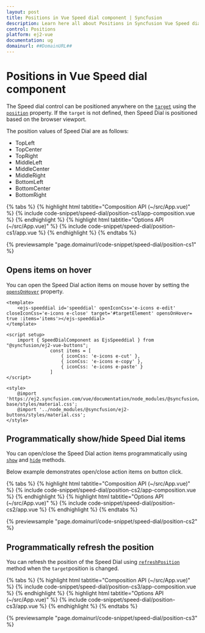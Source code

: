 ```yaml
---
layout: post
title: Positions in Vue Speed dial component | Syncfusion
description: Learn here all about Positions in Syncfusion Vue Speed dial component of Syncfusion Essential JS 2 and more.
control: Positions 
platform: ej2-vue
documentation: ug
domainurl: ##DomainURL##
---
```


# Positions in Vue Speed dial component

The Speed dial control can be positioned anywhere on the [`target`](https://ej2.syncfusion.com/vue/documentation/api/speed-dial/#target) using the [`position`](https://ej2.syncfusion.com/vue/documentation/api/speed-dial/#position) property. If the `target` is not defined, then Speed Dial is positioned based on the browser viewport.

The position values of Speed Dial are as follows:
* TopLeft
* TopCenter
* TopRight
* MiddleLeft
* MiddleCenter
* MiddleRight
* BottomLeft
* BottomCenter
* BottomRight

{% tabs %}
{% highlight html tabtitle="Composition API (~/src/App.vue)" %}
{% include code-snippet/speed-dial/position-cs1/app-composition.vue %}
{% endhighlight %}
{% highlight html tabtitle="Options API (~/src/App.vue)" %}
{% include code-snippet/speed-dial/position-cs1/app.vue %}
{% endhighlight %}
{% endtabs %}
        
{% previewsample "page.domainurl/code-snippet/speed-dial/position-cs1" %}

## Opens items on hover

You can open the Speed Dial action items on mouse hover by setting the [`opensOnHover`](https://ej2.syncfusion.com/vue/documentation/api/speed-dial/#opensonhover) property.

```
<template>
    <ejs-speeddial id='speeddial' openIconCss='e-icons e-edit' closeIconCss='e-icons e-close' target='#targetElement' opensOnHover= true :items='items'></ejs-speeddial>
</template>

<script setup>
    import { SpeedDialComponent as EjsSpeeddial } from "@syncfusion/ej2-vue-buttons";
                const items = [
                    { iconCss: 'e-icons e-cut' },
                    { iconCss: 'e-icons e-copy' },
                    { iconCss: 'e-icons e-paste' }
                ]
</script>

<style>
    @import 'https://ej2.syncfusion.com/vue/documentation/node_modules/@syncfusion/ej2-base/styles/material.css';
    @import '../node_modules/@syncfusion/ej2-buttons/styles/material.css';
</style>
```

## Programmatically show/hide Speed Dial items

You can open/close the Speed Dial action items programmatically using [`show`](https://ej2.syncfusion.com/vue/documentation/api/speed-dial/#show) and [`hide`](https://ej2.syncfusion.com/vue/documentation/api/speed-dial/#hide) methods.

Below example demonstrates open/close action items on button click.

{% tabs %}
{% highlight html tabtitle="Composition API (~/src/App.vue)" %}
{% include code-snippet/speed-dial/position-cs2/app-composition.vue %}
{% endhighlight %}
{% highlight html tabtitle="Options API (~/src/App.vue)" %}
{% include code-snippet/speed-dial/position-cs2/app.vue %}
{% endhighlight %}
{% endtabs %}
        
{% previewsample "page.domainurl/code-snippet/speed-dial/position-cs2" %}

## Programmatically refresh the position

You can refresh the position of the Speed Dial using [`refreshPosition`](https://ej2.syncfusion.com/vue/documentation/api/speed-dial/#refreshposition) method when the `target`position is changed.

{% tabs %}
{% highlight html tabtitle="Composition API (~/src/App.vue)" %}
{% include code-snippet/speed-dial/position-cs3/app-composition.vue %}
{% endhighlight %}
{% highlight html tabtitle="Options API (~/src/App.vue)" %}
{% include code-snippet/speed-dial/position-cs3/app.vue %}
{% endhighlight %}
{% endtabs %}
        
{% previewsample "page.domainurl/code-snippet/speed-dial/position-cs3" %}